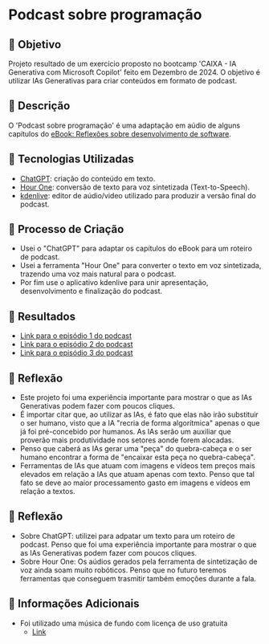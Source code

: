 # Podcast sobre programação

## 🎯 Objetivo
Projeto resultado de um exercício proposto no bootcamp 'CAIXA - IA Generativa com Microsoft Copilot' feito em Dezembro de 2024. O objetivo é utilizar IAs Generativas para criar conteúdos em formato de podcast.

## 📒 Descrição
O 'Podcast sobre programação' é uma adaptação em aúdio de alguns capítulos do [eBook: Reflexões sobre desenvolvimento de software](https://github.com/edersontec/ebook-reflexoes-desenvolvimento-software).

## 🤖 Tecnologias Utilizadas
- [ChatGPT](https://chat.openai.com/): criação do conteúdo em texto.
- [Hour One](https://hourone.ai/): conversão de texto para voz sintetizada (Text-to-Speech).
- [kdenlive](https://kdenlive.org/en/): editor de aúdio/video utilizado para produzir a versão final do podcast.

## 🧐 Processo de Criação
- Usei o "ChatGPT" para adaptar os capítulos do eBook para um roteiro de podcast.
- Usei a ferramenta "Hour One" para converter o texto em voz sintetizada, trazendo uma voz mais natural para o podcast.
- Por fim use o aplicativo kdenlive para unir apresentação, desenvolvimento e finalização do podcast.

## 🚀 Resultados
- [Link para o episódio 1 do podcast](2-episodios/ep1/ep1-final.mp3)
- [Link para o episódio 2 do podcast](2-episodios/ep2/ep2-final.mp3)
- [Link para o episódio 3 do podcast](2-episodios/ep3/ep3-final.mp3)

## 💭 Reflexão
- Este projeto foi uma experiência importante para mostrar o que as IAs Generativas podem fazer com poucos cliques.
- É importar citar que, ao utilizar as IAs, é fato que elas não irão substituir o ser humano, visto que a IA "recria de forma algorítmica" apenas o que já foi pré-concebido por humanos. As IAs serão um auxiliar que proverão mais produtividade nos setores aonde forem alocadas.
- Penso que caberá as IAs gerar uma "peça" do quebra-cabeça e o ser humano encontrar a forma de "encaixar esta peça no quebra-cabeça".
- Ferramentas de IAs que atuam com imagens e vídeos tem preços mais elevados em relação a IAs que atuam apenas com texto. Penso que tal fato se deve ao maior processamento gasto em imagens e vídeos em relação a textos.

## 💭 Reflexão
- Sobre ChatGPT: utilizei para adpatar um texto para um roteiro de podcast. Penso que foi uma experiência importante para mostrar o que as IAs Generativas podem fazer com poucos cliques.
- Sobre Hour One: Os aúdios gerados pela ferramenta de sintetização de voz ainda soam muito robóticos. Penso que no futuro teremos ferramentas que conseguem trasmitir também emoções durante a fala. 

## 📌 Informações Adicionais
- Foi utilizado uma música de fundo com licença de uso gratuita
    - [Link](https://pixabay.com/music/beats-vlog-music-beat-trailer-showreel-promo-background-intro-theme-274290/)